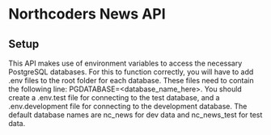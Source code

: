 # Northcoders News API

## Setup

This API makes use of environment variables to access the necessary PostgreSQL databases. For this to function correctly, you will have to add .env files to the root folder for each database. These files need to contain the following line: PGDATABASE=<database_name_here>. You should create a .env.test file for connecting to the test database, and a .env.development file for connecting to the development database. The default database names are nc_news for dev data and nc_news_test for test data.
